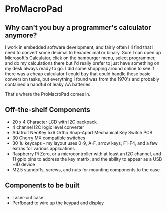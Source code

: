 # ProMacroPad
## Why can't you buy a programmer's calculator anymore?

I work in embedded software development, and fairly often I'll find that I need to convert some decimal to hexadecimal or binary. 
Sure I can open up Microsoft's Calculator, click on the hamburger menu, select programmer, and do my calculations there but I'd really
prefer to just have something on my desk always ready to go. I did some shopping around online to see if there was a cheap calculator
I could buy that could handle these basic conversion tasks, but everything I found was from the 1970's and probably contained a handful of
leaky AA batteries.

That's where the ProMacroPad comes in.

## Off-the-shelf Components
- 20 x 4 Character LCD with I2C backpack
- 4 channel I2C logic level converter
- Adafruit NeoKey 5x6 Ortho Snap-Apart Mechanical Key Switch PCB
- 30 Cherry MX compatible switches
- 30 1u keycaps - my layout uses 0-9, A-F, arrow keys, F1-F4, and a few extras for various applications
- Raspberry Pi Zero, or a microcontroller with at least an I2C channel, and 11 gpio pins to address the key matrix, and the ability to appear as a USB HID device
- M2.5 standoffs, screws, and nuts for mounting components to the case

## Components to be built
- Laser-cut case
- Perfboard to wire up the keypad and display
